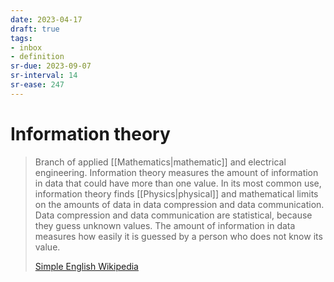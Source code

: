 ```yaml
---
date: 2023-04-17
draft: true
tags:
- inbox
- definition
sr-due: 2023-09-07
sr-interval: 14
sr-ease: 247
---
```


# Information theory

> Branch of applied [[Mathematics|mathematic]] and electrical engineering.
> Information theory measures the amount of information in data that could have
> more than one value. In its most common use, information theory finds
> [[Physics|physical]] and mathematical limits on the amounts of data in data
> compression and data communication. Data compression and data communication
> are statistical, because they guess unknown values. The amount of information
> in data measures how easily it is guessed by a person who does not know its
> value.
>
> [Simple English Wikipedia](https://simple.wikipedia.org/wiki/Information_theory)

